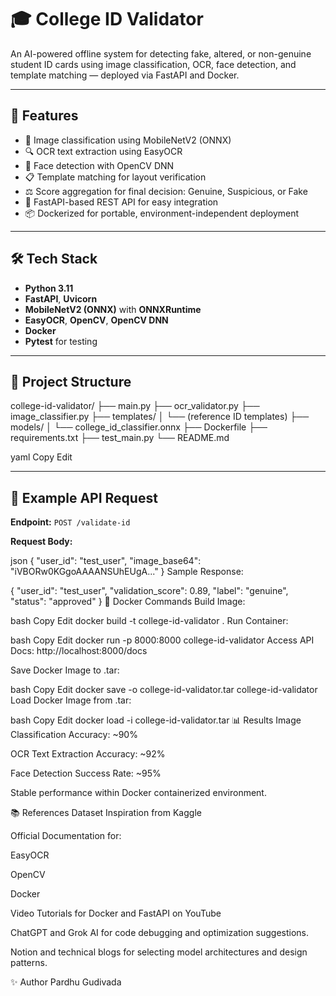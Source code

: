 # 🎓 College ID Validator

An AI-powered offline system for detecting fake, altered, or non-genuine student ID cards using image classification, OCR, face detection, and template matching — deployed via FastAPI and Docker.

---

## 📌 Features

- 📄 Image classification using MobileNetV2 (ONNX)
- 🔍 OCR text extraction using EasyOCR
- 👤 Face detection with OpenCV DNN
- 📋 Template matching for layout verification
- ⚖️ Score aggregation for final decision: Genuine, Suspicious, or Fake
- 🚀 FastAPI-based REST API for easy integration
- 📦 Dockerized for portable, environment-independent deployment

---

## 🛠️ Tech Stack

- **Python 3.11**
- **FastAPI**, **Uvicorn**
- **MobileNetV2 (ONNX)** with **ONNXRuntime**
- **EasyOCR**, **OpenCV**, **OpenCV DNN**
- **Docker**
- **Pytest** for testing

---

## 📂 Project Structure

college-id-validator/
├── main.py
├── ocr_validator.py
├── image_classifier.py
├── templates/
│ └── (reference ID templates)
├── models/
│ └── college_id_classifier.onnx
├── Dockerfile
├── requirements.txt
├── test_main.py
└── README.md

yaml
Copy
Edit

---

## 📸 Example API Request

**Endpoint:** `POST /validate-id`

**Request Body:**

json
{
  "user_id": "test_user",
  "image_base64": "iVBORw0KGgoAAAANSUhEUgA..."
}
Sample Response:

{
  "user_id": "test_user",
  "validation_score": 0.89,
  "label": "genuine",
  "status": "approved"
}
🐳 Docker Commands
Build Image:

bash
Copy
Edit
docker build -t college-id-validator .
Run Container:

bash
Copy
Edit
docker run -p 8000:8000 college-id-validator
Access API Docs:
http://localhost:8000/docs

Save Docker Image to .tar:

bash
Copy
Edit
docker save -o college-id-validator.tar college-id-validator
Load Docker Image from .tar:

bash
Copy
Edit
docker load -i college-id-validator.tar
📊 Results
Image Classification Accuracy: ~90%

OCR Text Extraction Accuracy: ~92%

Face Detection Success Rate: ~95%

Stable performance within Docker containerized environment.

📚 References
Dataset Inspiration from Kaggle

Official Documentation for:

EasyOCR

OpenCV

Docker

Video Tutorials for Docker and FastAPI on YouTube

ChatGPT and Grok AI for code debugging and optimization suggestions.

Notion and technical blogs for selecting model architectures and design patterns.

✨ Author
Pardhu Gudivada
